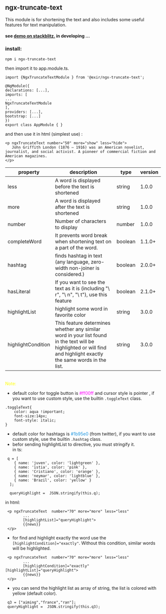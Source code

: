 ## ngx-truncate-text
This module is for shortening the text and also includes some useful features for text manipulation.
#### see [demo on stackblitz.](https://stackblitz.com/edit/ngx-truncate-text?file=src/app/app.component.html) in developing ...
### install:
```
npm i ngx-truncate-text
```
then import it to app.module.ts.
````
import {NgxTruncateTextModule } from '@exir/ngx-truncate-text';

@NgModule({
declarations: [...],
imports: [
...
NgxTruncateTextModule
],
providers: [...],
bootstrap: [...]
})
export class AppModule { }
````
and then use it in html (simplest use) :
 ````
 <p ngxTruncateText number="50" more="show" less="hide">
	John Griffith London (1876 – 1916) was an American novelist, journalist, and social activist. A pioneer of commercial fiction and American magazines.
</p>

 ````
 |property|description|type|version|
|----|----|-----|-----|
|less|A word is displayed before the text is shortened|string|1.0.0
|more|A word is displayed after the text is shortened|string |1.0.0
|number|Number of characters to display|number|1.0.0
|completeWord|It prevents word break when shortening text on a part of the word.|boolean|1.1.0+
|hashtag|finds hashtag in text (any language, zero-width non-joiner is considered.)|boolean|2.0.0+
hasLiteral|If you want to see the text as it is (including "\ r", "\ n", "\ t"), use this feature |boolean|2.1.0+
|highlightList|highlight some word in favorite color|string|3.0.0
|highlightCondition|This feature determines whether any similar word in your list found in the text will be highlighted or will find and highlight exactly the same words in the list.|string|3.0.0

<br>
<span style="color:yellow"> Note:</span>

- default color for toggle button is <span style="color:#ff00ff">#ff00ff</span> and cursor style is pointer , if you want to use custom style, use the builtin `.toggleText` class.
```
.toggleText{
    color: aqua !important;
	font-size:14px;
	font-style: italic;
}
```
- default color for hashtags is <span style="color:#1b95e0">#1b95e0</span>  (from twitter), if you want to use custom style, use the builtin `.hashtag` class.
- befor sending highlightList to directive, you must stringify it.<br>
in ts:
```
 q = [
    { name: 'juven', color: 'lightgreen' },
    { name: 'istia', color: 'pink' },
    { name: 'Cristiano', color: 'orange' },
    { name: 'neymar', color: 'lightblue' },
    { name: 'Brazil', color: 'yellow' }
  ];

  queryHighlight =  JSON.stringify(this.q);

```
in html:
```
 <p ngxTruncateText  number="70" more="more" less="less"
        ...
        [highlightList]="queryHighlight">
        {{news}}
 </p>
```
- for find and highlight exactly the word use the ```[highlightCondition]="exactly"```.
 Without this condition, similar words will be highlighted.
```
 <p ngxTruncateText  number="70" more="more" less="less"
        ...
        [highlightCondition]="exactly" [highlightList]="queryHighlight">
        {{news}}
 </p>
 ```
 - you can send the highlight list as array of string, the list is colored with yellow (default color).
 ```
  q3 = ["aiming","france","ran"];
  queryHighlight =  JSON.stringify(this.q3);
  ```
 